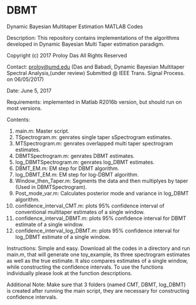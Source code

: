 # DBMT
Dynamic Bayesian Multitaper Estimation MATLAB Codes

Description: This repository contains implementations of the algorithms developed in Dynamic Bayesian Multi Taper estimation paradigm. 

Copyright (c) 2017 Proloy Das All Rights Reserved 

Contact: proloy@umd.edu
(Das and Babadi, Dynamic Bayesian Multitaper Spectral Analysis,(under review) Submitted @ IEEE Trans. Signal Process. on 06/05/2017)

Date: June 5, 2017

Requirements:
  implemented in Matlab R2016b version, but should run on most versions.
  
Contents:
  1. main.m: Master script.
  2. TSpectrogram.m: genrates single taper sSpectrogram estimates.
  2. MTSpectrogram.m: genrates overlapped multi taper spectrogram estimates.
  3. DBMTSpectrogram.m: genrates DBMT estimates.
  4. log_DBMTSpectrogram.m: genrates log_DBMT estimates.
  5. DBMT_EM.m: EM step for DBMT algorithm.
  6. log_DBMT_EM.m: EM step for log-DBMT algorithm.
  7. Window_then_Taper.m: Segments the data and then multiplyes by taper (Used in DBMTSpectrogram).
  8. Post_mode_var.m: Calculates posterior mode and variance in log_DBMT algorithm.
  9. confidence_interval_CMT.m: plots 95% confidence interval of conventional multitaper estimates of a single window.
  10. confidence_interval_DBMT.m: plots 95% confidence interval for DBMT estimate of a single window.
  11. confidence_interval_log_DBMT.m: plots 95% confidence interval for log_DBMT estimate of a single window.


Instructions: Simple and easy.
  Download all the codes in a directory and run main.m, that will generate one toy_example, its three spectrogram estimates as well as
  the true estimate. It also compares estimates of a single window, while constructing the confidence intervals. To use 
  the functions individually please look at the function descriptions.
  
Additional Note: Make sure that 3 folders (named CMT, DBMT, log_DBMT) is created after running the main script, they are necessary for 
  constructing confidence intervals.
